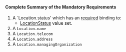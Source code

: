 #### Complete Summary of the Mandatory Requirements

1. A `Location.status' which has an [required](http://build.fhir.org/terminologies.html#required) binding to:
   -   [LocationStatus]  value set.
1. A `Location.name`
1. A `Location.telecom`
1. A `Location.address`
1. A `Location.managingOrganization`


[LocationStatus]: http://build.fhir.org/valueset-location-status.html